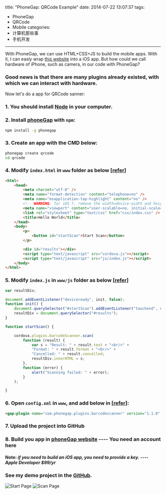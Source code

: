 title: "PhoneGap: QRCode Example"
date: 2014-07-22 13:07:37
tags:
 - PhoneGap
 - QRCode
 - Mobile
categories:
  - 计算机那些事
  - 手机开发
---
With PhoneGap, we can use HTML+CSS+JS to build the mobile apps. With it, I can easly wrap [this website](http://ios-emulator.hzhou.me/) into a iOS app.
But how could we call hardware of iPhone, such as camera, in our code with PhoneGap?
### Good news is that there are many plugins already existed, with which we can interact with hardware.
Now let's do a app for QRCode sanner:
<!-- more -->

### 1. You should install [Node](http://nodejs.org/) in your computer.
### 2. Install [**phoneGap**](http://phonegap.com/install/) with `npm`:

```bash
npm install -g phonegap
```

### 3. Create an app with the CMD below:

```bash
phonegap create qrcode
cd qrcode
```

### 4. Modify `index.html` in `www` folder as below [[refer](https://github.com/cfjedimaster/Cordova-Examples/tree/master/barcode)]

```html
<html>
    <head>
        <meta charset="utf-8" />
        <meta name="format-detection" content="telephone=no" />
        <meta name="msapplication-tap-highlight" content="no" />
        <!-- WARNING: for iOS 7, remove the width=device-width and height=device-height attributes. See https://issues.apache.org/jira/browse/CB-4323 -->
        <meta name="viewport" content="user-scalable=no, initial-scale=1, maximum-scale=1, minimum-scale=1, width=device-width, height=device-height, target-densitydpi=device-dpi" />
        <link rel="stylesheet" type="text/css" href="css/index.css" />
        <title>Hello World</title>
    </head>
    <body>
        <p>
            <button id="startScan">Start Scan</button>
        </p>

        <div id="results"></div>
        <script type="text/javascript" src="cordova.js"></script>
        <script type="text/javascript" src="js/index.js"></script>
    </body>
</html>
```

### 5. Modify `index.js` in `www/js` folder as below [[refer](https://github.com/cfjedimaster/Cordova-Examples/tree/master/barcode)]

```js
var resultDiv;

document.addEventListener("deviceready", init, false);
function init() {
    document.querySelector("#startScan").addEventListener("touchend", startScan, false);
    resultDiv = document.querySelector("#results");
}

function startScan() {

    cordova.plugins.barcodeScanner.scan(
        function (result) {
            var s = "Result: " + result.text + "<br/>" +
            "Format: " + result.format + "<br/>" +
            "Cancelled: " + result.cancelled;
            resultDiv.innerHTML = s;
        },
        function (error) {
            alert("Scanning failed: " + error);
        }
    );

}
```

### 6. Open `config.xml` in `www`, and add below in [[refer](https://build.phonegap.com/plugins/261)]:

```xml
<gap:plugin name="com.phonegap.plugins.barcodescanner" version="1.1.0" />
```

### 7. Upload the project into GitHub

### 8. Build you app in [phoneGap website](https://build.phonegap.com/) ---- You need an account here

#### Note: *if you need to build an iOS app, you need to provide a key. ---- Apple Developer $99/yr*

### See my demo project in the [GitHub](https://github.com/zhouhao/PhoneGap-Test).
![Start Page](/img/phoneGap-QRCode/1.jpg "Start Page")
![Scan Page](/img/phoneGap-QRCode/2.jpg "Scan Page")  
